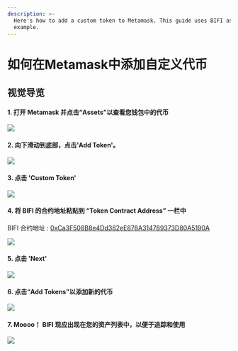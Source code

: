 ```yaml
---
description: >-
  Here's how to add a custom token to Metamask. This guide uses BIFI as an
  example.
---
```


# 如何在Metamask中添加自定义代币

## 视觉导览

#### 1. 打开 Metamask 并点击“Assets”以查看您钱包中的代币

![](../../.gitbook/assets/capture%20%281%29.png)

#### 2. 向下滑动到底部，点击'Add Token'。

![](../../.gitbook/assets/addtoken.png)

#### 3. 点击 'Custom Token'

![](../../.gitbook/assets/custom-token.png)

#### 4. 将 BIFI 的合约地址粘贴到 “Token Contract Address” 一栏中

BIFI 合约地址 : [0xCa3F508B8e4Dd382eE878A314789373D80A5190A ](https://bscscan.com/token/0xCa3F508B8e4Dd382eE878A314789373D80A5190A)

![](../../.gitbook/assets/token-address.png)

#### 5. 点击 'Next' 

![](../../.gitbook/assets/next.png)

#### 6. 点击“Add Tokens”以添加新的代币

![](../../.gitbook/assets/bifi-ass.png)

#### 7. Moooo！ BIFI 现应出现在您的资产列表中，以便于追踪和使用

![](../../.gitbook/assets/added.png)




